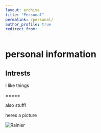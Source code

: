 ```yaml
---
layout: archive
title: "Personal"
permalink: /personal/
author_profile: true
redirect_from:
---
```


# personal information


## Intrests

I like things 

=====

also stuff!


heres a picture

![Rainier]('rainier.jpg')
